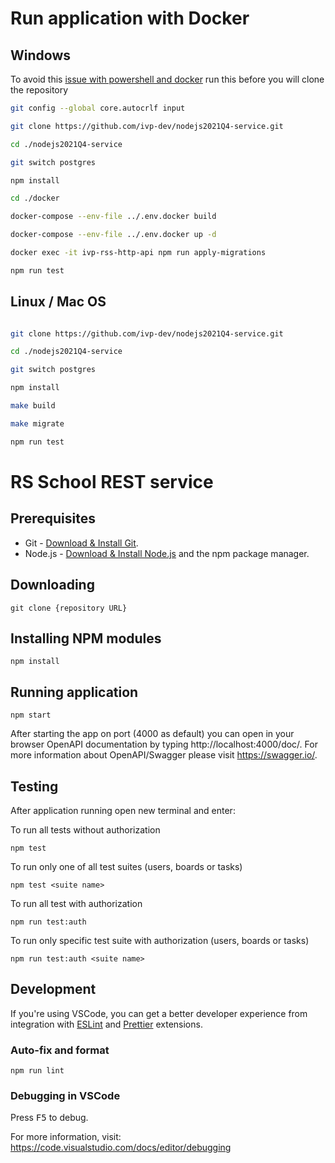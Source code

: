 # Run application with Docker

## Windows

To avoid this [issue with powershell and docker](https://forums.docker.com/t/error-while-running-docker-code-in-powershell/34059/5) run this before you will clone the repository

```sh
git config --global core.autocrlf input
```

```sh
git clone https://github.com/ivp-dev/nodejs2021Q4-service.git

cd ./nodejs2021Q4-service

git switch postgres

npm install

cd ./docker

docker-compose --env-file ../.env.docker build

docker-compose --env-file ../.env.docker up -d

docker exec -it ivp-rss-http-api npm run apply-migrations

npm run test

```

## Linux / Mac OS

```sh

git clone https://github.com/ivp-dev/nodejs2021Q4-service.git

cd ./nodejs2021Q4-service

git switch postgres

npm install

make build

make migrate

npm run test

```

# RS School REST service

## Prerequisites

- Git - [Download & Install Git](https://git-scm.com/downloads).
- Node.js - [Download & Install Node.js](https://nodejs.org/en/download/) and the npm package manager.

## Downloading

```
git clone {repository URL}
```

## Installing NPM modules

```
npm install
```

## Running application

```
npm start
```

After starting the app on port (4000 as default) you can open
in your browser OpenAPI documentation by typing http://localhost:4000/doc/.
For more information about OpenAPI/Swagger please visit https://swagger.io/.

## Testing

After application running open new terminal and enter:

To run all tests without authorization

```
npm test
```

To run only one of all test suites (users, boards or tasks)

```
npm test <suite name>
```

To run all test with authorization

```
npm run test:auth
```

To run only specific test suite with authorization (users, boards or tasks)

```
npm run test:auth <suite name>
```

## Development

If you're using VSCode, you can get a better developer experience from integration with [ESLint](https://marketplace.visualstudio.com/items?itemName=dbaeumer.vscode-eslint) and [Prettier](https://marketplace.visualstudio.com/items?itemName=esbenp.prettier-vscode) extensions.

### Auto-fix and format

```
npm run lint
```

### Debugging in VSCode

Press <kbd>F5</kbd> to debug.

For more information, visit: https://code.visualstudio.com/docs/editor/debugging
